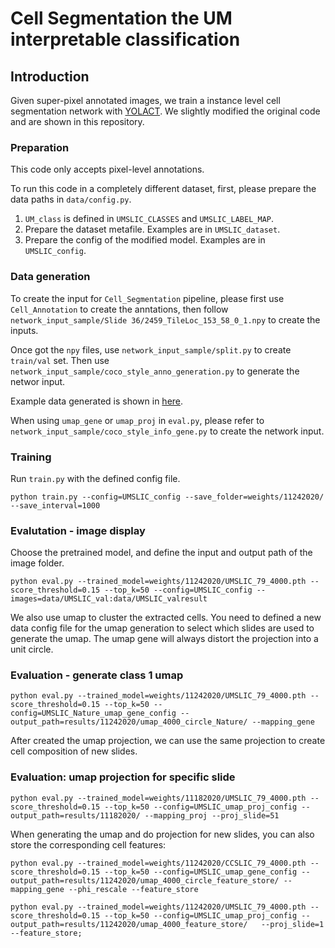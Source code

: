 # Cell Segmentation the UM interpretable classification

## Introduction
Given super-pixel annotated images, we train a instance level cell segmentation network with [YOLACT](https://github.com/dbolya/yolact). We slightly modified the original code and are shown in this repository.

### Preparation
This code only accepts pixel-level annotations.

To run this code in a completely different dataset, first, please prepare the data paths in ``data/config.py``. 
1. ``UM_class`` is defined in ``UMSLIC_CLASSES`` and ``UMSLIC_LABEL_MAP``.
2. Prepare the dataset metafile. Examples are in ``UMSLIC_dataset``.
3. Prepare the config of the modified model. Examples are in ``UMSLIC_config``.

### Data generation
To create the input for ``Cell_Segmentation`` pipeline, please first use ``Cell_Annotation`` to create the anntations, then follow ``network_input_sample/Slide 36/2459_TileLoc_153_58_0_1.npy`` to create the inputs.

Once got the ``npy`` files, use ``network_input_sample/split.py`` to create ``train/val`` set. Then use ``network_input_sample/coco_style_anno_generation.py`` to generate the networ input.

Example data generated is shown in [here](https://drive.google.com/file/d/1yvQiGth3-OAq0jovorvj8N4koBewYN8x/view?usp=sharing).

When using ``umap_gene`` or ``umap_proj`` in ``eval.py``, please refer to ``network_input_sample/coco_style_info_gene.py`` to create the network input.

### Training
Run ``train.py`` with the defined config file.
```Shell
python train.py --config=UMSLIC_config --save_folder=weights/11242020/ --save_interval=1000
```

### Evalutation - image display
Choose the pretrained model, and define the input and output path of the image folder.
```Shell
python eval.py --trained_model=weights/11242020/UMSLIC_79_4000.pth --score_threshold=0.15 --top_k=50 --config=UMSLIC_config --images=data/UMSLIC_val:data/UMSLIC_valresult
```

We also use umap to cluster the extracted cells. You need to defined a new data config file for the umap generation to select which slides are used to generate the umap. The umap gene will always distort the projection into a unit circle.
### Evaluation - generate class 1 umap 
```Shell
python eval.py --trained_model=weights/11242020/UMSLIC_79_4000.pth --score_threshold=0.15 --top_k=50 --config=UMSLIC_Nature_umap_gene_config --output_path=results/11242020/umap_4000_circle_Nature/ --mapping_gene
```

After created the umap projection, we can use the same projection to create cell composition of new slides.
### Evaluation: umap projection for specific slide
```Shell
python eval.py --trained_model=weights/11182020/UMSLIC_79_4000.pth --score_threshold=0.15 --top_k=50 --config=UMSLIC_umap_proj_config --output_path=results/11182020/ --mapping_proj --proj_slide=51
```

When generating the umap and do projection for new slides, you can also store the corresponding cell features:
```Shell
python eval.py --trained_model=weights/11242020/CCSLIC_79_4000.pth --score_threshold=0.15 --top_k=50 --config=UMSLIC_umap_gene_config --output_path=results/11242020/umap_4000_circle_feature_store/ --mapping_gene --phi_rescale --feature_store
```
```Shell
python eval.py --trained_model=weights/11242020/UMSLIC_79_4000.pth --score_threshold=0.15 --top_k=50 --config=UMSLIC_umap_proj_config --output_path=results/11242020/umap_4000_feature_store/   --proj_slide=1  --feature_store;
```


